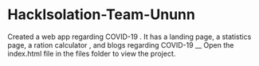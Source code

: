 # HackIsolation-Team-Ununn
Created a web app regarding COVID-19 . It has a landing page, a statistics page, a ration calculator , and blogs regarding COVID-19
__
Open the index.html file in the files folder to view the project.

